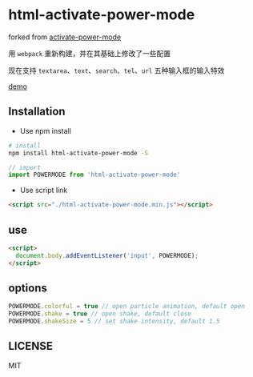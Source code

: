 # html-activate-power-mode

forked from [activate-power-mode](https://github.com/disjukr/activate-power-mode)

用 `webpack` 重新构建，并在其基础上修改了一些配置

现在支持 `textarea`、`text`、`search`、`tel`、`url` 五种输入框的输入特效

[demo](https://lyswhut.github.io/html-activate-power-mode/dist/index.html)

## Installation

- Use npm install

```bash
# install
npm install html-activate-power-mode -S
```

```js
// import
import POWERMODE from 'html-activate-power-mode'
```

- Use script link

```html
<script src="./html-activate-power-mode.min.js"></script>
```

## use

```html
<script>
  document.body.addEventListener('input', POWERMODE);
</script>
```

## options

```js
POWERMODE.colorful = true // open particle animation, default open
POWERMODE.shake = true // open shake, default close
POWERMODE.shakeSize = 5 // set shake intensity, default 1.5
```

## LICENSE

MIT

